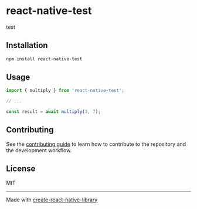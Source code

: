 # react-native-test

test

## Installation

```sh
npm install react-native-test
```

## Usage

```js
import { multiply } from 'react-native-test';

// ...

const result = await multiply(3, 7);
```

## Contributing

See the [contributing guide](CONTRIBUTING.md) to learn how to contribute to the repository and the development workflow.

## License

MIT

---

Made with [create-react-native-library](https://github.com/callstack/react-native-builder-bob)
